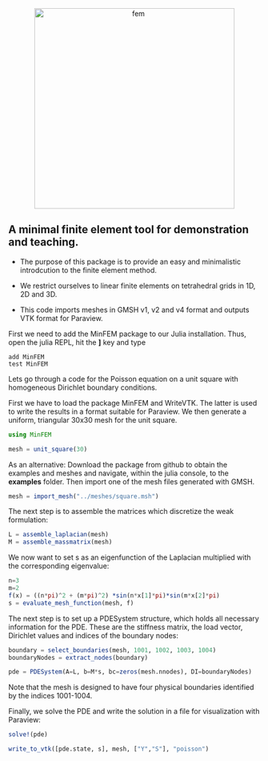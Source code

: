 
<center><img src="https://user-images.githubusercontent.com/44394955/58797326-085dd580-8600-11e9-958c-b1698e1d370e.png" alt="fem" width="400"/></center>

## A minimal finite element tool for demonstration and teaching.

* The purpose of this package is to provide an easy and minimalistic introdcution to the finite element method.

* We restrict ourselves to linear finite elements on tetrahedral grids in 1D, 2D and 3D.

* This code imports meshes in GMSH v1, v2 and v4 format and outputs VTK format for Paraview.

First we need to add the MinFEM package to our Julia installation.
Thus, open the julia REPL, hit the **]** key and type

```
add MinFEM
test MinFEM
```

Lets go through a code for the Poisson equation on a unit square with homogeneous Dirichlet boundary conditions.

First we have to load the package MinFEM and WriteVTK. The latter is used to write the results in a format suitable for Paraview. We then generate a uniform, triangular 30x30 mesh for the unit square.

```julia
using MinFEM

mesh = unit_square(30)
```

As an alternative: Download the package from github to obtain the examples and meshes and navigate, within the julia console, to the **examples** folder. Then import one of the mesh files generated with GMSH.

```julia
mesh = import_mesh("../meshes/square.msh")
```

The next step is to assemble the matrices which discretize the weak formulation:

```julia
L = assemble_laplacian(mesh)
M = assemble_massmatrix(mesh)
```

We now want to set s as an eigenfunction of the Laplacian multiplied with the corresponding eigenvalue:

```julia
n=3
m=2
f(x) = ((n*pi)^2 + (m*pi)^2) *sin(n*x[1]*pi)*sin(m*x[2]*pi)
s = evaluate_mesh_function(mesh, f)
```

The next step is to set up a PDESystem structure, which holds all necessary information for the PDE. These are the stiffness matrix, the load vector, Dirichlet values and indices of the boundary nodes:


```julia
boundary = select_boundaries(mesh, 1001, 1002, 1003, 1004)
boundaryNodes = extract_nodes(boundary)

pde = PDESystem(A=L, b=M*s, bc=zeros(mesh.nnodes), DI=boundaryNodes)
```

Note that the mesh is designed to have four physical boundaries identified by the indices 1001-1004.

Finally, we solve the PDE and write the solution in a file for visualization with Paraview:


```julia
solve!(pde)

write_to_vtk([pde.state, s], mesh, ["Y","S"], "poisson")
```

